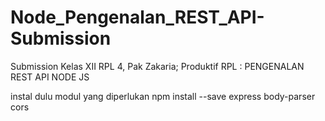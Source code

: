 # Node_Pengenalan_REST_API-Submission
Submission Kelas XII RPL 4, Pak Zakaria; Produktif RPL : PENGENALAN REST API NODE JS


instal dulu modul yang diperlukan
npm install --save express body-parser cors
